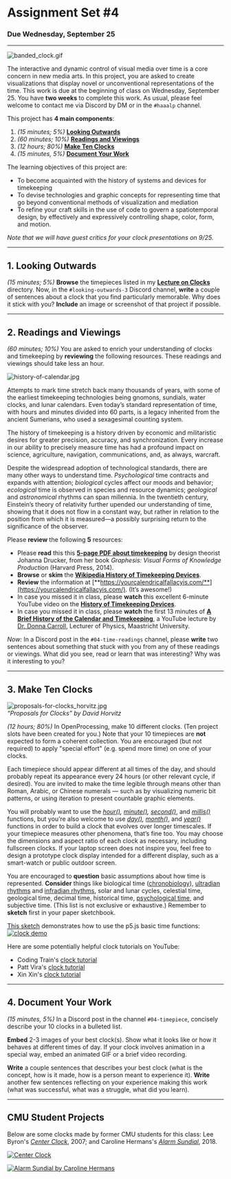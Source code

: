 # Assignment Set #4

### Due Wednesday, September 25

--- 

![banded_clock.gif](images/banded_clock.gif)

The interactive and dynamic control of visual media over time is a core concern in new media arts. In this project, you are asked to create visualizations that display novel or unconventional representations of the time. This work is due at the beginning of class on Wednesday, September 25. You have **two weeks** to complete this work. As usual, please feel welcome to contact me via Discord by DM or in the `#haaalp` channel. 

This project has **4 main components**: 

1. *(15 minutes; 5%)* **[Looking Outwards](1-looking-outwards)**
2. *(60 minutes; 10%)* **[Readings and Viewings](2-readings-and-viewings)**
3. *(12 hours; 80%)* **[Make Ten Clocks](3-make-ten-clocks)**
4. *(15 minutes, 5%)* **[Document Your Work](document-your-work)**

The learning objectives of this project are:

* To become acquainted with the history of systems and devices for timekeeping
* To devise technologies and graphic concepts for representing time that go beyond conventional methods of visualization and mediation
* To refine your craft skills in the use of code to govern a spatiotemporal design, by effectively and expressively controlling shape, color, form, and motion.

*Note that we will have guest critics for your clock presentations on 9/25.*

---

## 1. Looking Outwards

*(15 minutes; 5%)* **Browse** the timepieces listed in my [**Lecture on Clocks**](https://github.com/golanlevin/lectures/tree/master/lecture_clock) directory. Now, in the `#looking-outwards-3` Discord channel, **write** a couple of sentences about a clock that you find particularly memorable. Why does it stick with you? **Include** an image or screenshot of that project if possible.

---

## 2. Readings and Viewings

*(60 minutes; 10%)* You are asked to enrich your understanding of clocks and timekeeping by **reviewing** the following resources. These readings and viewings should take less an hour.

![history-of-calendar.jpg](images/history-of-calendar.jpg)

Attempts to mark time stretch back many thousands of years, with some of the earliest timekeeping technologies being gnomons, sundials, water clocks, and lunar calendars. Even today’s standard representation of time, with hours and minutes divided into 60 parts, is a legacy inherited from the ancient Sumerians, who used a sexagesimal counting system.

The history of timekeeping is a history driven by economic and militaristic desires for greater precision, accuracy, and synchronization. Every increase in our ability to precisely measure time has had a profound impact on science, agriculture, navigation, communications, and, as always, warcraft.

Despite the widespread adoption of technological standards, there are many other ways to understand time. *Psychological* time contracts and expands with attention; *biological* cycles affect our moods and behavior; *ecological* time is observed in species and resource dynamics; *geological* and *astronomical* rhythms can span millennia. In the twentieth century, Einstein’s theory of relativity further upended our understanding of time, showing that it does not flow in a constant way, but rather in relation to the position from which it is measured—a possibly surprising return to the significance of the observer.

Please **review** the following **5** resources:

* Please **read** this this [**5-page PDF about timekeeping**](readings/drucker_timekeeping.pdf) by design theorist Johanna Drucker, from her book *Graphesis: Visual Forms of Knowledge Production* (Harvard Press, 2014).
* **Browse** or **skim** the [**Wikipedia History of Timekeeping Devices**](https://en.wikipedia.org/wiki/History_of_timekeeping_devices).
* **Review** the information at [**https://yourcalendricalfallacyis.com/**](https://yourcalendricalfallacyis.com/). (It’s awesome!)
* In case you missed it in class, please **watch** this excellent 6-minute YouTube video on the [**History of Timekeeping Devices**](https://www.youtube.com/watch?v=SsULOvIWSUo).
* In case you missed it in class, please **watch** the first 13 minutes of [**A Brief History of the Calendar and Timekeeping**](https://www.youtube.com/watch?v=OaYMK2n9Aow&t=4s), a YouTube lecture by [Dr. Donna Carroll](https://www.maastrichtuniversity.nl/dl-carroll), Lecturer of Physics, Maastricht University.

*Now:* In a Discord post in the `#04-time-readings` channel, please **write** two sentences about something that stuck with you from any of these readings or viewings. What did you see, read or learn that was interesting? Why was it interesting to you?

---

## 3. Make Ten Clocks

![proposals-for-clocks_horvitz.jpg](images/proposals-for-clocks_horvitz.jpg)<br />*“Proposals for Clocks” by David Horvitz*

*(12 hours; 80%)* In OpenProcessing, make 10 different clocks. (Ten project slots have been created for you.) Note that your 10 timepieces are **not** expected to form a coherent collection. You are encouraged (but not required) to apply "special effort" (e.g. spend more time) on one of your clocks. 

Each timepiece should appear different at all times of the day, and should probably repeat its appearance every 24 hours (or other relevant cycle, if desired). You are invited to make the time legible through means other than Roman, Arabic, or Chinese numerals — such as by visualizing numeric bit patterns, or using iteration to present countable graphic elements. 

You will probably want to use the *[hour()](https://archive.p5js.org/reference/#/p5/hour), [minute()](https://archive.p5js.org/reference/#/p5/minute), [second()](https://archive.p5js.org/reference/#/p5/second)*, and *[millis()](https://archive.p5js.org/reference/#/p5/millis)* functions, but you’re also welcome to use *[day()](https://archive.p5js.org/reference/#/p5/day), [month()](https://archive.p5js.org/reference/#/p5/month)*, and *[year()](https://archive.p5js.org/reference/#/p5/year)* functions in order to build a clock that evolves over longer timescales. If your timepiece measures other phenomena, that’s fine too. You may choose the dimensions and aspect ratio of each clock as necessary, including fullscreen clocks. If your laptop screen does not inspire you, feel free to design a prototype clock display intended for a different display, such as a smart-watch or public outdoor screen.

You are encouraged to **question** basic assumptions about how time is represented. **Consider** things like biological time ([chronobiology](https://en.wikipedia.org/wiki/Chronobiology)), [ultradian rhythms](https://en.wikipedia.org/wiki/Ultradian_rhythm) and [infradian rhythms](https://en.wikipedia.org/wiki/Infradian_rhythm), solar and lunar cycles, celestial time, geological time, decimal time, historical time, [psychological time](http://cpl.revues.org/4998), and subjective time. (This list is not exclusive or exhaustive.) Remember to **sketch** first in your paper sketchbook.

[This sketch](https://openprocessing.org/sketch/2018166) demonstrates how to use the p5.js basic time functions:<br />[![clock demo](images/clock-demo.gif)](https://openprocessing.org/sketch/2018166)

Here are some potentially helpful clock tutorials on YouTube: 

* Coding Train's [clock tutorial](https://www.youtube.com/watch?v=E4RyStef-gY)
* Patt Vira's [clock tutorial](https://www.youtube.com/watch?v=3Aa8CzklS6c)
* Xin Xin's [clock tutorial](https://www.youtube.com/watch?v=JgLlQPF22Gw)

---

## 4. Document Your Work

*(15 minutes, 5%)* In a Discord post in the channel `#04-timepiece`, concisely describe your 10 clocks in a bulleted list.

**Embed** 2-3 images of your best clock(s). Show what it looks like or how it behaves at different times of day. If your clock involves animation in a special way, embed an animated GIF or a brief video recording.

**Write** a couple sentences that describes your best clock (what is the concept, how is it made, how is a person meant to experience it). **Write** another few sentences reflecting on your experience making this work (what was successful, what was a struggle, what did you learn).

---

## CMU Student Projects

Below are some clocks made by former CMU students for this class: Lee Byron's [*Center Clock*]((https://leebyron.com/centerclock/)), 2007; and Caroline Hermans's [*Alarm Sundial*](https://vimeo.com/274997165), 2018.

[![Center Clock](https://raw.githubusercontent.com/golanlevin/60-212/main/openprocessing_images/centerclock.png)](https://leebyron.com/centerclock/)

[![Alarm Sundial by Caroline Hermans](images/sundial_clock_caro.jpg)](https://vimeo.com/274997165)
